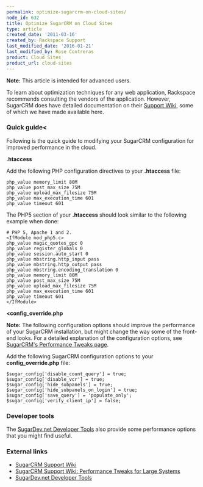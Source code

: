 ```yaml
---
permalink: optimize-sugarcrm-on-cloud-sites/
node_id: 632
title: Optimize SugarCRM on Cloud Sites
type: article
created_date: '2011-03-16'
created_by: Rackspace Support
last_modified_date: '2016-01-21'
last_modified_by: Rose Contreras
product: Cloud Sites
product_url: cloud-sites
---
```


**Note:** This article is intended for advanced users.

To learn about optimization techniques for any web application,
Rackspace recommends consulting the vendors of the application. However,
SugarCRM does have detailed documentation on their [Support Wiki](http://www.sugarcrm.com/kb/index.php?title=Sugar_Support_Wiki),
some of which we have made available here.

### Quick guide<

Following is the quick guide to modifying your SugarCRM configuration
for improved performance in the cloud.

**.htaccess**

Add the following PHP configuration directives to your **.htaccess**
file:

    php_value memory_limit 80M
    php_value post_max_size 75M
    php_value upload_max_filesize 75M
    php_value max_execution_time 601
    php_value timeout 601

The PHP5 section of your **.htaccess** should look similar to the
following example when done:

    # PHP 5, Apache 1 and 2.
    <IfModule mod_php5.c>
    php_value magic_quotes_gpc 0
    php_value register_globals 0
    php_value session.auto_start 0
    php_value mbstring.http_input pass
    php_value mbstring.http_output pass
    php_value mbstring.encoding_translation 0
    php_value memory_limit 80M
    php_value post_max_size 75M
    php_value upload_max_filesize 75M
    php_value max_execution_time 601
    php_value timeout 601
    </IfModule>

**<config_override.php**

**Note:** The following configuration options should improve the
performance of your SugarCRM installation, but might change the way some
of the front-end looks. For a detailed explanation of the configuration
options, see [SugarCRM's Performance Tweaks page](http://www.sugarcrm.com/wiki/index.php?title=Performance_Tweaks_for_Large_Systems).

Add the following SugarCRM configuration options to your
**config_override.php** file:

    $sugar_config['disable_count_query'] = true;
    $sugar_config['disable_vcr'] = true;
    $sugar_config['hide_subpanels'] = true;
    $sugar_config['hide_subpanels_on_login'] = true;
    $sugar_config['save_query'] = 'populate_only';
    $sugar_config['verify_client_ip'] = false;

### Developer tools

The [SugarDev.net Developer Tools](http://www.sugarforge.org/projects/sugardevtools/)
also provide some performance options that you might find useful.

### External links

-   [SugarCRM Support Wiki](http://www.sugarcrm.com/wiki/index.php?title=Sugar_Support_Wiki)
-   [SugarCRM Support Wiki: Performance Tweaks for Large Systems](http://www.sugarcrm.com/kb/index.php?title=Performance_Tweaks_for_Large_Systems)
-   [SugarDev.net Developer Tools](http://www.sugarforge.org/projects/sugardevtools/)
